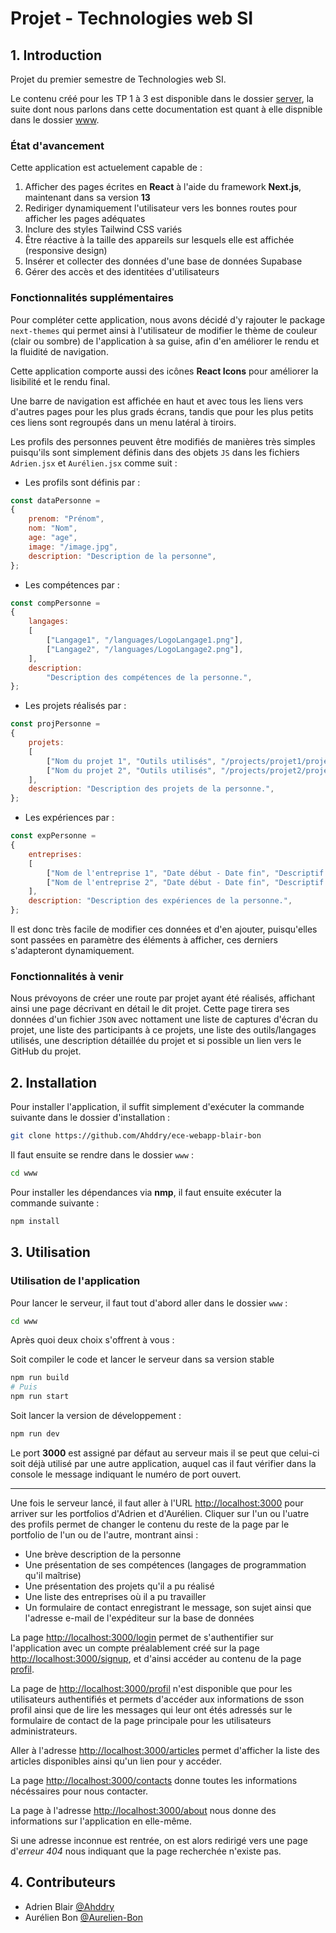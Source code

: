 # Projet - Technologies web SI

## 1. Introduction

Projet du premier semestre de Technologies web SI.

Le contenu créé pour les TP 1 à 3 est disponible dans le dossier [server](https://github.com/Ahddry/ece-webapp-blair-bon/tree/main/server), la suite dont nous parlons dans cette documentation est quant à elle dispnible dans le dossier [www](https://github.com/Ahddry/ece-webapp-blair-bon/tree/main/www).

### État d'avancement

Cette application est actuelement capable de :

1. Afficher des pages écrites en **React** à l'aide du framework **Next.js**, maintenant dans sa version **13**
2. Rediriger dynamiquement l'utilisateur vers les bonnes routes pour afficher les pages adéquates
3. Inclure des styles Tailwind CSS variés
4. Être réactive à la taille des appareils sur lesquels elle est affichée (responsive design)
5. Insérer et collecter des données d'une base de données Supabase
6. Gérer des accès et des identitées d'utilisateurs

### Fonctionnalités supplémentaires

Pour compléter cette application, nous avons décidé d'y rajouter le package `next-themes` qui permet ainsi à l'utilisateur de modifier le thème de couleur (clair ou sombre) de l'application à sa guise, afin d'en améliorer le rendu et la fluidité de navigation.

Cette application comporte aussi des icônes **React Icons** pour améliorer la lisibilité et le rendu final.

Une barre de navigation est affichée en haut et avec tous les liens vers d'autres pages pour les plus grads écrans, tandis que pour les plus petits ces liens sont regroupés dans un menu latéral à tiroirs.

Les profils des personnes peuvent être modifiés de manières très simples puisqu'ils sont simplement définis dans des objets `JS` dans les fichiers `Adrien.jsx` et `Aurélien.jsx` comme suit :

- Les profils sont définis par :

```js
const dataPersonne =
{
    prenom: "Prénom",
    nom: "Nom",
    age: "age",
    image: "/image.jpg",
    description: "Description de la personne",
};

```

- Les compétences par :

```js
const compPersonne =
{
    langages:
    [
        ["Langage1", "/languages/LogoLangage1.png"],
        ["Langage2", "/languages/LogoLangage2.png"],
    ],
    description:
        "Description des compétences de la personne.",
};

```

- Les projets réalisés par :

```js
const projPersonne =
{
    projets:
    [
        ["Nom du projet 1", "Outils utilisés", "/projects/projet1/projet1photo1.jpg"],
        ["Nom du projet 2", "Outils utilisés", "/projects/projet2/projet2photo1.jpg"],
    ],
    description: "Description des projets de la personne.",
};

```

- Les expériences par :

```js
const expPersonne =
{
    entreprises:
    [
        ["Nom de l'entreprise 1", "Date début - Date fin", "Descriptif poste 1", "/entreprises/logo1.png"],
        ["Nom de l'entreprise 2", "Date début - Date fin", "Descriptif poste 2", "/entreprises/logo2.png"],
    ],
    description: "Description des expériences de la personne.",
};

```

Il est donc très facile de modifier ces données et d'en ajouter, puisqu'elles sont passées en paramètre des éléments à afficher, ces derniers s'adapteront dynamiquement.

### Fonctionnalités à venir

Nous prévoyons de créer une route par projet ayant été réalisés, affichant ainsi une page décrivant en détail le dit projet. Cette page tirera ses données d'un fichier `JSON` avec nottament une liste de captures d'écran du projet, une liste des participants à ce projets, une liste des outils/langages utilisés, une description détaillée du projet et si possible un lien vers le GitHub du projet.

## 2. Installation

Pour installer l'application, il suffit simplement d'exécuter la commande suivante dans le dossier d'installation :

```bash
git clone https://github.com/Ahddry/ece-webapp-blair-bon
```

Il faut ensuite se rendre dans le dossier `www` :

```bash
cd www
```

Pour installer les dépendances via **nmp**, il faut ensuite exécuter la commande suivante :

```bash
npm install
```

## 3. Utilisation

### Utilisation de l'application

Pour lancer le serveur, il faut tout d'abord aller dans le dossier `www` :

```bash
cd www
```

Après quoi deux choix s'offrent à vous :

Soit compiler le code et lancer le serveur dans sa version stable

```bash
npm run build
# Puis
npm run start
```

Soit lancer la version de développement :

```bash
npm run dev
```

Le port **3000** est assigné par défaut au serveur mais il se peut que celui-ci soit déjà utilisé par une autre application, auquel cas il faut vérifier dans la console le message indiquant le numéro de port ouvert.

***

Une fois le serveur lancé, il faut aller à l'URL <http://localhost:3000> pour arriver sur les portfolios d'Adrien et d'Aurélien. Cliquer sur l'un ou l'uatre des profils permet de changer le contenu du reste de la page par le portfolio de l'un ou de l'autre, montrant ainsi :

- Une brève description de la personne
- Une présentation de ses compétences (langages de programmation qu'il maîtrise)
- Une présentation des projets qu'il a pu réalisé
- Une liste des entreprises où il a pu travailler
- Un formulaire de contact enregistrant le message, son sujet ainsi que l'adresse e-mail de l'expéditeur sur la base de données

La page <http://localhost:3000/login> permet de s'authentifier sur l'application avec un compte préalablement créé sur la page <http://localhost:3000/signup>, et d'ainsi accéder au contenu de la page [profil](http://localhost:3000/profil).

La page de <http://localhost:3000/profil> n'est disponible que pour les utilisateurs authentifiés et permets d'accéder aux informations de sson profil ainsi que de lire les messages qui leur ont étés adressés sur le formulaire de contact de la page principale pour les utilisateurs administrateurs.

Aller à l'adresse <http://localhost:3000/articles> permet d'afficher la liste des articles disponibles ainsi qu'un lien pour y accéder.

La page <http://localhost:3000/contacts> donne toutes les informations nécéssaires pour nous contacter.

La page à l'adresse <http://localhost:3000/about> nous donne des informations sur l'application en elle-même.

Si une adresse inconnue est rentrée, on est alors redirigé vers une page d'*erreur 404* nous indiquant que la page recherchée n'existe pas.

## 4. Contributeurs

- Adrien Blair [@Ahddry](https://github.com/Ahddry)
- Aurélien Bon [@Aurelien-Bon](https://github.com/Aurelien-Bon)
